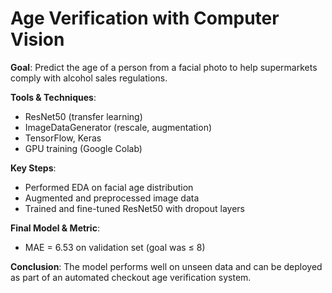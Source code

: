 # Age Verification with Computer Vision

**Goal**: Predict the age of a person from a facial photo to help supermarkets comply with alcohol sales regulations.

**Tools & Techniques**:
- ResNet50 (transfer learning)
- ImageDataGenerator (rescale, augmentation)
- TensorFlow, Keras
- GPU training (Google Colab)

**Key Steps**:
- Performed EDA on facial age distribution
- Augmented and preprocessed image data
- Trained and fine-tuned ResNet50 with dropout layers

**Final Model & Metric**:
- MAE = 6.53 on validation set (goal was ≤ 8)

**Conclusion**:
The model performs well on unseen data and can be deployed as part of an automated checkout age verification system.
